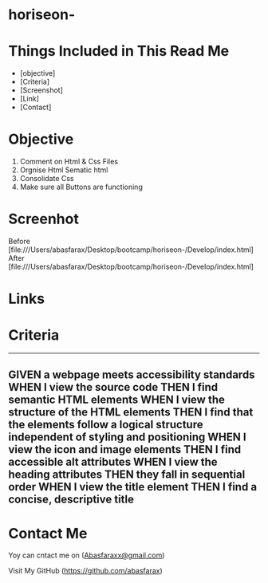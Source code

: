 # horiseon-

# Things Included in This Read Me #

- [objective]           
- [Criteria]
- [Screenshot]
- [Link]
- [Contact]

# Objective

1. Comment on Html & Css Files
2. Orgnise Html Sematic html
3. Consolidate Css 
4. Make sure all Buttons are functioning 


# Screenhot
Before [file:///Users/abasfarax/Desktop/bootcamp/horiseon-/Develop/index.html]
After  [file:///Users/abasfarax/Desktop/bootcamp/horiseon-/Develop/index.html]

# Links


# Criteria
---

GIVEN a webpage meets accessibility standards
WHEN I view the source code
THEN I find semantic HTML elements
WHEN I view the structure of the HTML elements
THEN I find that the elements follow a logical structure independent of styling and positioning
WHEN I view the icon and image elements
THEN I find accessible alt attributes
WHEN I view the heading attributes
THEN they fall in sequential order
WHEN I view the title element
THEN I find a concise, descriptive title
---






















# Contact Me 

Yoy can cntact me on (Abasfaraxx@gmail.com)

Visit My GitHub (https://github.com/abasfarax) 
